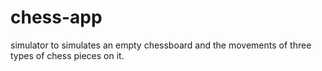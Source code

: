 # chess-app
simulator to simulates an empty chessboard and the movements of three types of chess pieces on it.
